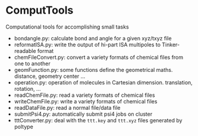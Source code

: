 # ComputTools

Computational tools for accomplishing small tasks

- bondangle.py: calculate bond and angle for a given xyz/txyz file
- reformatISA.py: write the output of hi-part ISA multipoles to Tinker-readable format
- chemFileConvert.py: convert a variety formats of chemical files from one to another
- geomFunction.py: some functions define the geometrical maths. distance, geometry center ...
- operation.py: operation of molecules in Cartesian dimension. translation, rotation, ...
- readChemFile.py: read a variety formats of chemical files
- writeChemFile.py: write a variety formats of chemical files
- readDataFile.py: read a normal file/data file
- submitPsi4.py: automatically submit psi4 jobs on cluster
- tttConverter.py: deal with the `ttt.key` and `ttt.xyz` files generated by poltype
